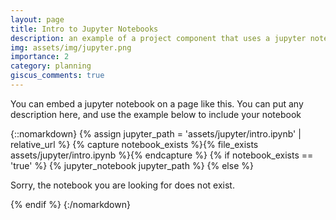 ```yaml
---
layout: page
title: Intro to Jupyter Notebooks
description: an example of a project component that uses a jupyter notebook
img: assets/img/jupyter.png
importance: 2
category: planning
giscus_comments: true
---
```


You can embed a jupyter notebook on a page like this. You can put any description here, and use the example below to include your notebook

{::nomarkdown}
{% assign jupyter_path = 'assets/jupyter/intro.ipynb' | relative_url %}
{% capture notebook_exists %}{% file_exists assets/jupyter/intro.ipynb %}{% endcapture %}
{% if notebook_exists == 'true' %}
{% jupyter_notebook jupyter_path %}
{% else %}

  <p>Sorry, the notebook you are looking for does not exist.</p>
{% endif %}
{:/nomarkdown}
